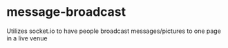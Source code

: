 # message-broadcast
Utilizes socket.io to have people broadcast messages/pictures to one page in a live venue
